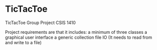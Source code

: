 # TicTacToe
TicTacToe Group Project CSIS 1410

Project requirements are that it includes:
a minimum of three classes
a graphical user interface
a generic collection
file IO (It needs to read from and write to a file)
